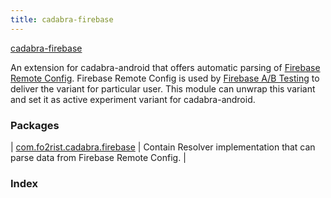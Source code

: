 ```yaml
---
title: cadabra-firebase
---
```


[cadabra-firebase](./index.html)

An extension for cadabra-android that offers automatic parsing of [Firebase Remote Config](https://firebase.google.com/docs/remote-config).
Firebase Remote Config is used by [Firebase A/B Testing](https://firebase.google.com/docs/ab-testing) to deliver the variant for particular user.
This module can unwrap this variant and set it as active experiment variant for cadabra-android.

### Packages

| [com.fo2rist.cadabra.firebase](com.fo2rist.cadabra.firebase/index.html) | Contain Resolver implementation that can parse data from Firebase Remote Config. |

### Index

